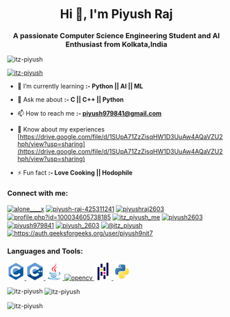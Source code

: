 <h1 align="center">Hi 👋, I'm Piyush Raj</h1>
<h3 align="center">A passionate Computer Science Engineering Student and AI Enthusiast from Kolkata,India</h3>

<p align="left"> <img src="https://komarev.com/ghpvc/?username=itz-piyush&label=Profile%20views&color=0e75b6&style=flat" alt="itz-piyush" /> </p>

<p align="left"> <a href="https://github.com/ryo-ma/github-profile-trophy"><img src="https://github-profile-trophy.vercel.app/?username=itz-piyush" alt="itz-piyush" /></a> </p>

- 🌱 I’m currently learning **:- Python || AI || ML**

- 💬 Ask me about **:- C || C++ || Python**

- 📫 How to reach me **:- piyush979841@gmail.com**

- 📄 Know about my experiences [https://drive.google.com/file/d/1SUpA71ZzZisqHW1D3UuAw4AQaVZU2hph/view?usp=sharing](https://drive.google.com/file/d/1SUpA71ZzZisqHW1D3UuAw4AQaVZU2hph/view?usp=sharing)

- ⚡ Fun fact **:- Love Cooking || Hodophile**

<h3 align="left">Connect with me:</h3>
<p align="left">
<a href="https://twitter.com/alone____x" target="blank"><img align="center" src="https://raw.githubusercontent.com/rahuldkjain/github-profile-readme-generator/master/src/images/icons/Social/twitter.svg" alt="alone____x" height="30" width="40" /></a>
<a href="https://linkedin.com/in/piyush-raj-425311241" target="blank"><img align="center" src="https://raw.githubusercontent.com/rahuldkjain/github-profile-readme-generator/master/src/images/icons/Social/linked-in-alt.svg" alt="piyush-raj-425311241" height="30" width="40" /></a>
<a href="https://kaggle.com/piyushraj2603" target="blank"><img align="center" src="https://raw.githubusercontent.com/rahuldkjain/github-profile-readme-generator/master/src/images/icons/Social/kaggle.svg" alt="piyushraj2603" height="30" width="40" /></a>
<a href="https://fb.com/profile.php?id=100034605738185" target="blank"><img align="center" src="https://raw.githubusercontent.com/rahuldkjain/github-profile-readme-generator/master/src/images/icons/Social/facebook.svg" alt="profile.php?id=100034605738185" height="30" width="40" /></a>
<a href="https://instagram.com/itz_piyush_me" target="blank"><img align="center" src="https://raw.githubusercontent.com/rahuldkjain/github-profile-readme-generator/master/src/images/icons/Social/instagram.svg" alt="itz_piyush_me" height="30" width="40" /></a>
<a href="https://www.codechef.com/users/piyush2603" target="blank"><img align="center" src="https://cdn.jsdelivr.net/npm/simple-icons@3.1.0/icons/codechef.svg" alt="piyush2603" height="30" width="40" /></a>
<a href="https://www.hackerrank.com/piyush979841" target="blank"><img align="center" src="https://raw.githubusercontent.com/rahuldkjain/github-profile-readme-generator/master/src/images/icons/Social/hackerrank.svg" alt="piyush979841" height="30" width="40" /></a>
<a href="https://www.leetcode.com/piyush_2603" target="blank"><img align="center" src="https://raw.githubusercontent.com/rahuldkjain/github-profile-readme-generator/master/src/images/icons/Social/leet-code.svg" alt="piyush_2603" height="30" width="40" /></a>
<a href="https://www.hackerearth.com/@itz_piyush" target="blank"><img align="center" src="https://raw.githubusercontent.com/rahuldkjain/github-profile-readme-generator/master/src/images/icons/Social/hackerearth.svg" alt="@itz_piyush" height="30" width="40" /></a>
<a href="https://auth.geeksforgeeks.org/user/https://auth.geeksforgeeks.org/user/piyush9nit7" target="blank"><img align="center" src="https://raw.githubusercontent.com/rahuldkjain/github-profile-readme-generator/master/src/images/icons/Social/geeks-for-geeks.svg" alt="https://auth.geeksforgeeks.org/user/piyush9nit7" height="30" width="40" /></a>
</p>

<h3 align="left">Languages and Tools:</h3>
<p align="left"> <a href="https://www.cprogramming.com/" target="_blank" rel="noreferrer"> <img src="https://raw.githubusercontent.com/devicons/devicon/master/icons/c/c-original.svg" alt="c" width="40" height="40"/> </a> <a href="https://www.w3schools.com/cpp/" target="_blank" rel="noreferrer"> <img src="https://raw.githubusercontent.com/devicons/devicon/master/icons/cplusplus/cplusplus-original.svg" alt="cplusplus" width="40" height="40"/> </a> <a href="https://www.java.com" target="_blank" rel="noreferrer"> <img src="https://raw.githubusercontent.com/devicons/devicon/master/icons/java/java-original.svg" alt="java" width="40" height="40"/> </a> <a href="https://opencv.org/" target="_blank" rel="noreferrer"> <img src="https://www.vectorlogo.zone/logos/opencv/opencv-icon.svg" alt="opencv" width="40" height="40"/> </a> <a href="https://pandas.pydata.org/" target="_blank" rel="noreferrer"> <img src="https://raw.githubusercontent.com/devicons/devicon/2ae2a900d2f041da66e950e4d48052658d850630/icons/pandas/pandas-original.svg" alt="pandas" width="40" height="40"/> </a> <a href="https://www.python.org" target="_blank" rel="noreferrer"> <img src="https://raw.githubusercontent.com/devicons/devicon/master/icons/python/python-original.svg" alt="python" width="40" height="40"/> </a> </p>

<p><img align="left" src="https://github-readme-stats.vercel.app/api/top-langs?username=itz-piyush&show_icons=true&locale=en&layout=compact" alt="itz-piyush" /></p>

<p>&nbsp;<img align="center" src="https://github-readme-stats.vercel.app/api?username=itz-piyush&show_icons=true&locale=en" alt="itz-piyush" /></p>

<p><img align="center" src="https://github-readme-streak-stats.herokuapp.com/?user=itz-piyush&" alt="itz-piyush" /></p>

